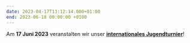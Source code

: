 ```yaml
---
date: 2023-04-17T13:12:14.000+01:00
end: 2023-06-18 00:00:00 +0100
---
```

Am **17 Juni 2023** veranstalten wir unser **[internationales Jugendturnier](/jugend2023/)**!